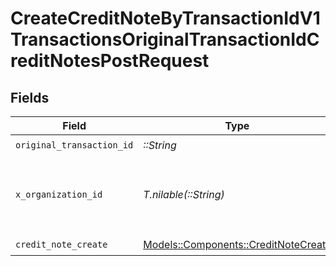 # CreateCreditNoteByTransactionIdV1TransactionsOriginalTransactionIdCreditNotesPostRequest


## Fields

| Field                                                                           | Type                                                                            | Required                                                                        | Description                                                                     | Example                                                                         |
| ------------------------------------------------------------------------------- | ------------------------------------------------------------------------------- | ------------------------------------------------------------------------------- | ------------------------------------------------------------------------------- | ------------------------------------------------------------------------------- |
| `original_transaction_id`                                                       | *::String*                                                                      | :heavy_check_mark:                                                              | N/A                                                                             |                                                                                 |
| `x_organization_id`                                                             | *T.nilable(::String)*                                                           | :heavy_check_mark:                                                              | The unique identifier for the organization making the request                   | org_12345                                                                       |
| `credit_note_create`                                                            | [Models::Components::CreditNoteCreate](../../models/shared/creditnotecreate.md) | :heavy_check_mark:                                                              | N/A                                                                             |                                                                                 |
